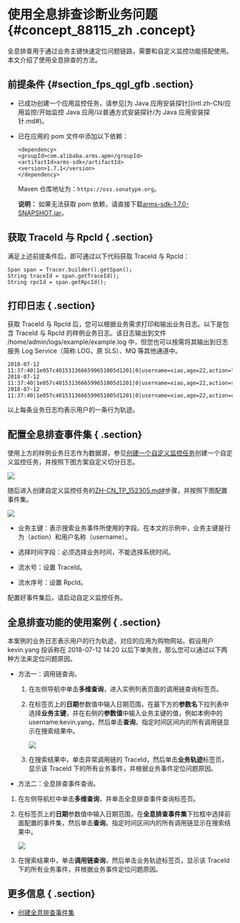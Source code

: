# 使用全息排查诊断业务问题 {#concept_88115_zh .concept}

全息排查用于通过业务主键快速定位问题链路，需要和自定义监控功能搭配使用。本文介绍了使用全息排查的方法。

## 前提条件 {#section_fps_qgl_gfb .section}

-   已成功创建一个应用监控任务，请参见[为 Java 应用安装探针](intl.zh-CN/应用监控/开始监控 Java 应用/以普通方式安装探针/为 Java 应用安装探针.md#)。

-   已在应用的 pom 文件中添加以下依赖：

    ```
    <dependency>
    <groupId>com.alibaba.arms.apm</groupId>
    <artifactId>arms-sdk</artifactId>
    <version>1.7.1</version>
    </dependency>
    ```

    Maven 仓库地址为：`https://oss.sonatype.org`。

    **说明：** 如果无法获取 pom 依赖，请直接下载[arms-sdk-1.7.0-SNAPSHOT.jar](https://arms-public.oss-cn-shanghai.aliyuncs.com/arms-sdk/arms-sdk-1.7.0-SNAPSHOT.jar)。


## 获取 TraceId 与 RpcId { .section}

满足上述前提条件后，即可通过以下代码获取 TraceId 与 RpcId：

```
Span span = Tracer.builder().getSpan();
String traceId = span.getTraceId();
String rpcId = span.getRpcId();
```

## 打印日志 { .section}

获取 TraceId 与 RpcId 后，您可以根据业务需求打印和输出业务日志。以下是包含 TraceId 与 RpcId 的样例业务日志。该日志输出到文件 /home/admin/logs/example/example.log 中，但您也可以按需将其输出到日志服务 Log Service（简称 LOG，原 SLS）、MQ 等其他通道中。

```
2018-07-12 11:37:40|1e057c4015313666599651005d1201|0|username=xiao,age=22,action=login
2018-07-12 11:37:40|1e057c4015313666599651005d1201|0|username=xiao,age=22,action=search
2018-07-12 11:37:40|1e057c4015313666599651005d1201|0|username=xiao,age=22,action=cart
```

以上每条业务日志均表示用户的一条行为轨迹。

## 配置全息排查事件集 { .section}

使用上方的样例业务日志作为数据源，参见[创建一个自定义监控任务](../../../../intl.zh-CN/快速入门/创建一个自定义监控任务.md#)创建一个自定义监控任务，并按照下图方案自定义切分日志。

![](http://static-aliyun-doc.oss-cn-hangzhou.aliyuncs.com/assets/img/152250/155653088742297_zh-CN.png)

随后进入创建自定义监控任务的[ZH-CN\_TP\_152305.md\#](intl.zh-CN/自定义监控/创建监控任务/创建全息排查事件集.md#)步骤，并按照下图配置事件集。

![](http://static-aliyun-doc.oss-cn-hangzhou.aliyuncs.com/assets/img/152250/155653088742298_zh-CN.png)

-   业务主键：表示搜索业务事件所使用的字段。在本文的示例中，业务主键是行为（action）和用户名称（username）。

-   选择时间字段：必须选择业务时间，不能选择系统时间。

-   流水号：设置 TraceId。

-   流水序号：设置 RpcId。


配置好事件集后，请启动自定义监控任务。

## 全息排查功能的使用案例 { .section}

本案例的业务日志表示用户的行为轨迹，对应的应用为购物网站。假设用户 kevin.yang 投诉称在 2018-07-12 14:20 以后下单失败，那么您可以通过以下两种方法来定位问题原因。

-   方法一：调用链查询。

    1.  在左侧导航中单击**多维查询**，进入实例列表页面的调用链查询标签页。

    2.  在标签页上的**日期**参数值中输入日期范围，在最下方的**参数名**下拉列表中选择**业务主键**，并在右侧的**参数值**中输入业务主键的值，例如本例中的 username:kevin.yang，然后单击**查询**。指定时间区间内的所有调用链显示在搜索结果中。

        ![](http://static-aliyun-doc.oss-cn-hangzhou.aliyuncs.com/assets/img/152250/155653088942299_zh-CN.png)

    3.  在搜索结果中，单击异常调用链的 TraceId，然后单击**业务轨迹**标签页，显示该 TraceId 下的所有业务事件，并根据业务事件定位问题原因。

-   方法二：全息排查事件查询。

1.  在左侧导航栏中单击**多维查询**，并单击全息排查事件查询标签页。

2.  在标签页上的**日期**参数值中输入日期范围，在**全息排查事件集**下拉框中选择前面配置的事件集，然后单击**查询**。指定时间区间内的所有调用链显示在搜索结果中。

    ![](http://static-aliyun-doc.oss-cn-hangzhou.aliyuncs.com/assets/img/152250/155653088942300_zh-CN.png)

3.  在搜索结果中，单击**调用链查询**，然后单击业务轨迹标签页，显示该 TraceId 下的所有业务事件，并根据业务事件定位问题原因。


## 更多信息 { .section}

-   [创建全息排查事件集](intl.zh-CN/自定义监控/创建监控任务/创建全息排查事件集.md#)


